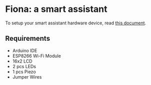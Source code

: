 # Fiona: a smart assistant
To setup your smart assistant hardware device, read [this document](https://github.com/aratheunseen/fiona/blob/main/DOCS.md).

## Requirements
- Arduino IDE
- ESP8266 Wi-Fi Module
- 16x2 LCD
- 2 pcs LEDs
- 1 pcs Piezo
- Jumper Wires
